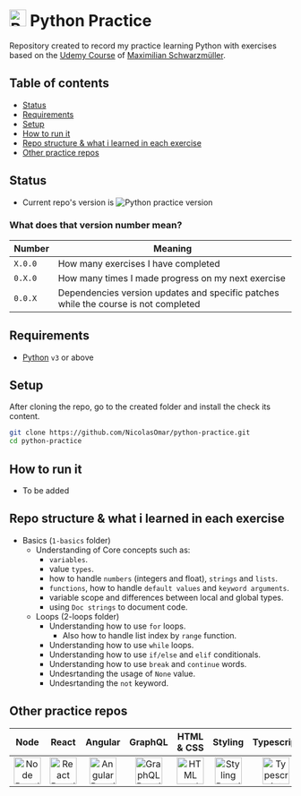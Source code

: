 # <img src="https://cdn.simpleicons.org/python" title="Python Practice Repo" alt="Python Practice Repo" width="30"> Python Practice
Repository created to record my practice learning Python with exercises based on the [Udemy Course](https://www.udemy.com/course/learn-python-by-building-a-blockchain-cryptocurrency) of [Maximilian Schwarzmüller](https://www.udemy.com/user/maximilian-schwarzmuller/).

## Table of contents
- [Status](#status)
- [Requirements](#requirements)
- [Setup](#setup)
- [How to run it](#how-to-run-it)
- [Repo structure & what i learned in each exercise](#repo-structure--what-i-learned-in-each-exercise)
- [Other practice repos](#other-practice-repos)

## Status
- Current repo's version is ![Python practice version](https://img.shields.io/github/package-json/v/nicolasomar/python-practice?color=success&label=%20&style=flat-square)

### What does that version number mean?
| Number | Meaning |
| ------ | ------ |
| `X.0.0` | How many exercises I have completed |
| `0.X.0` | How many times I made progress on my next exercise |
| `0.0.X` | Dependencies version updates and specific patches while the course is not completed |

## Requirements
 - [Python](https://www.python.org/downloads/) `v3` or above

## Setup
After cloning the repo, go to the created folder and install the check its content.
```sh
git clone https://github.com/NicolasOmar/python-practice.git
cd python-practice
```

## How to run it
- To be added

## Repo structure & what i learned in each exercise
- Basics (`1-basics` folder)
  - Understanding of Core concepts such as:
    - `variables`.
    - value `types`.
    - how to handle `numbers` (integers and float), `strings` and `lists`.
    - `functions`, how to handle `default values` and `keyword arguments`.
    - variable scope and differences between local and global types.
    - using `Doc strings` to document code.
  - Loops (2-loops folder)
    - Understanding how to use `for` loops.
      - Also how to handle list index by `range` function.
    - Understanding how to use `while` loops.
    - Understanding how to use `if/else` and `elif` conditionals.
    - Understanding how to use `break` and `continue` words.
    - Undesrtanding the usage of `None` value.
    - Undesrtanding the `not` keyword.

## Other practice repos
| Node | React | Angular | GraphQL | HTML & CSS | Styling | Typescript | NextJs | Docker |
| :---: | :---: | :---: | :---: | :---: | :---: | :---: | :---: | :---: |
| [<img src="https://cdn.simpleicons.org/node.js" title="Node Practice Repo" alt="Node Practice Repo" width="48px">](https://github.com/NicolasOmar/node-practice) | [<img src="https://cdn.simpleicons.org/react" title="React Practice Repo" alt="React Practice Repo" width="48px">](https://github.com/NicolasOmar/react-practice) | [<img src="https://cdn.simpleicons.org/angular" title="Angular Practice Repo" alt="Angular Practice Repo" width="48px">](https://github.com/NicolasOmar/angular-practice) | [<img src="https://cdn.simpleicons.org/graphql" title="GraphQL Practice Repo" alt="GraphQL Practice Repo" width="48px">](https://github.com/NicolasOmar/graphql-practice) | [<img src="https://cdn.simpleicons.org/html5" title="HTML and CSS Practice Repo" alt="HTML and CSS Practice Repo" width="48px">](https://github.com/NicolasOmar/html-css-practice) | [<img src="https://cdn.simpleicons.org/sass" title="Styling Practice Repo" alt="Styling Practice Repo" width="48px">](https://github.com/NicolasOmar/styling-practice) | [<img src="https://cdn.simpleicons.org/typescript" title="Typescript Practice Repo" alt="Typescript Practice Repo" width="48px">](https://github.com/NicolasOmar/typescript-practice) | [<img src="https://cdn.simpleicons.org/nextdotjs" title="NextJs Practice Repo" alt="NextJs Practice Repo" width="48px">](https://github.com/NicolasOmar/next-practice) | [<img src="https://cdn.simpleicons.org/docker" title="Docker Practice Repo" alt="Docker Practice Repo" width="48px">](https://github.com/NicolasOmar/docker-practice) |